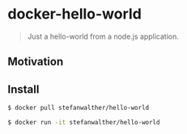 # docker-hello-world

> Just a hello-world from a node.js application.

## Motivation

## Install

```sh
$ docker pull stefanwalther/hello-world
```

```sh
$ docker run -it stefanwalther/hello-world
```

